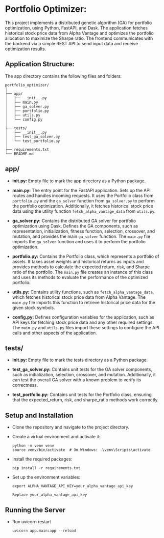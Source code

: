 # Portfolio Optimizer:
This project implements a distributed genetic algorithm (GA) for portfolio optimization, using Python, FastAPI, and Dask. 
The application fetches historical stock price data from Alpha Vantage and optimizes the portfolio allocation to maximize the Sharpe ratio. 
The frontend communicates with the backend via a simple REST API to send input data and receive optimization results.

## Application Structure:
The app directory contains the following files and folders:

```
portfolio_optimizer/
│
├── app/
│   ├── __init__.py
│   ├── main.py
│   ├── ga_solver.py
│   ├── portfolio.py
│   ├── utils.py
│   └── config.py
│
├── tests/
│   ├── __init__.py
│   ├── test_ga_solver.py
│   └── test_portfolio.py
│
├── requirements.txt
└── README.md
```

## app/
- **__init__.py:** Empty file to mark the app directory as a Python package.

- **main.py:** The entry point for the FastAPI application. Sets up the API routes and handles incoming requests. It uses the Portfolio class from `portfolio.py` and the `ga_solver` function from `ga_solver.py` to perform the portfolio optimization. Additionally, it fetches historical stock price data using the utility function `fetch_alpha_vantage_data` from `utils.py`.

- **ga_solver.py:** Contains the distributed GA solver for portfolio optimization using Dask. Defines the GA components, such as representation, initialization, fitness function, selection, crossover, and mutation, and provides the main `ga_solver` function. The `main.py` file imports the `ga_solver` function and uses it to perform the portfolio optimization.

- **portfolio.py:** Contains the Portfolio class, which represents a portfolio of assets. It takes asset weights and historical returns as inputs and provides methods to calculate the expected return, risk, and Sharpe ratio of the portfolio. The `main.py` file creates an instance of this class and uses its methods to evaluate the performance of the optimized portfolio.

- **utils.py:** Contains utility functions, such as `fetch_alpha_vantage_data`, which fetches historical stock price data from Alpha Vantage. The `main.py` file imports this function to retrieve historical price data for the given stock symbols.

- **config.py:** Defines configuration variables for the application, such as API keys for fetching stock price data and any other required settings. The `main.py` and `utils.py` files import these settings to configure the API calls and other aspects of the application.

## tests/
- **__init__.py:** Empty file to mark the tests directory as a Python package.

- **test_ga_solver.py:** Contains unit tests for the GA solver components, such as initialization, selection, crossover, and mutation. Additionally, it can test the overall GA solver with a known problem to verify its correctness.

- **test_portfolio.py:** Contains unit tests for the Portfolio class, ensuring that the expected_return, risk, and sharpe_ratio methods work correctly.

## Setup and Installation

- Clone the repository and navigate to the project directory.

- Create a virtual environment and activate it:

    ```
    python -m venv venv
    source venv/bin/activate  # On Windows: .\venv\Scripts\activate
    ```

- Install the required packages:

    ```
    pip install -r requirements.txt
    ```

- Set up the environment variables:

    ```
    export ALPHA_VANTAGE_API_KEY=your_alpha_vantage_api_key
    
    Replace your_alpha_vantage_api_key
    ```

## Running the Server

- Run uvicorn restart

    ```
    uvicorn app.main:app --reload
    ```
    



    